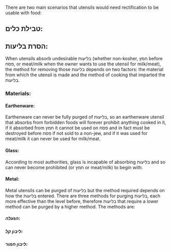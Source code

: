 There are two main scenarios that utensils would need rectification to be usable with food:

## טבילת כלים:

## הסרת בליעות:
When utensils absorb undesirable בליעות (whether non-kosher, חמץ before פסח, or  meat/milk when the owner wants to use the utensil for milk/meat), the method for removing those בליעות depends on two factors: the material from which the utensil is made and the method of cooking that imparted the בליעות.
### Materials:
#### Earthenware:
Earthenware can never be fully purged of בליעות, so an earthenware utensil that absorbs from forbidden foods will forever prohibit anything cooked in it, if it absorbed from חמץ it cannot be used on פסח and in fact must be destroyed before פסח if not sold to a non-jew, and if it was used for meat/milk it can never be used for milk/meat.

#### Glass: 
According to most authorities, glass is incapable of absorbing בליעות and so can never become prohibited (or חמץ or meat/milk) to begin with.
#### Metal:
Metal utensils can be purged of בליעות but the method required depends on how the בליעות entered. There are three methods for purging בליעות, each more effective than the level before, therefore בליעות that require a lower method can be purged by a higher method. The methods are:
##### הגעלה:
##### ליבון קל:
##### ליבון חמור:

